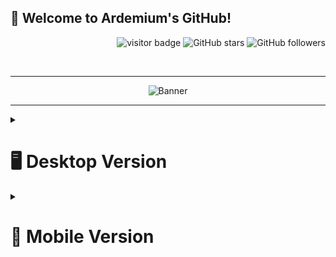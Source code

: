   ## 👋 Welcome to Ardemium's GitHub!

<p align="right">
  <img src="https://visitor-badge.laobi.icu/badge?page_id=ardemium.ardemium" alt="visitor badge"/>
  <img src="https://img.shields.io/github/stars/ardemium?affiliations=OWNER&style=social" alt="GitHub stars"/>
  <img src="https://img.shields.io/github/followers/ardemium?style=social" alt="GitHub followers"/>
</p>

<br>

---

<div align="center">

<img src="https://github.com/Ardemium/Ardemium/blob/main/resources/GitBanner.gif" alt="Banner"/>

</div>

---

 <details>
  <summary><h1>🖥️ Desktop Version</h1></summary>

  <pre>
     ___      .______       _______   _______ .___  ___.  __   __    __  .___  ___. 
    /   \     |   _  \     |       \ |   ____||   \/   | |  | |  |  |  | |   \/   | 
   /  ^  \    |  |_)  |    |  .--.  ||  |__   |  \  /  | |  | |  |  |  | |  \  /  | 
  /  /_\  \   |      /     |  |  |  ||   __|  |  |\/|  | |  | |  |  |  | |  |\/|  | 
 /  _____  \  |  |\  \----.|  '--'  ||  |____ |  |  |  | |  | |  `--'  | |  |  |  | 
/__/     \__\ | _| `._____||_______/ |_______||__|  |__| |__|  \______/  |__|  |__| 
</pre>

  ## 📜 Software Engineer | Problem Solver | Innovator
  
<table align="center">
  <tr>
    <td valign="top" width="50%">

Hello! I am Ardemium, a software engineer with a passion for problem-solving and continuous learning. I thrive on innovation and strive to contribute to the success of a dynamic and progressive organization. 

Feel free to connect with me:
- [Email](mailto:contact@ardemium.nl)

    </td>
    <td valign="top" width="50%">

<img src="https://github-readme-streak-stats.herokuapp.com/?user=ardemium&theme=tokyonight" alt="GitHub streak"/>

  </tr>
</table>

<br>

---

## 🎓 Education

<table align="center">
  <tr>
    
📚 **Bachelor's degree, Information & Communication Technology** 
The Hague University of Applied Sciences (August 2021 - July 2025)

 </tr>
</table>



<br>

---

## 🎯 Projects

<table align="center">
  <tr>
    <td valign="top" width="33%">

**Current Projects**

![Under Construction](https://img.shields.io/badge/Status-Under%20Construction-yellow)
[![Readme Card](https://github-readme-stats.vercel.app/api/pin/?username=ardemium&repo=DesignPatterns&theme=tokyonight)](https://github.com/ardemium/DesignPatterns)

</td>
    <td valign="top" width="33%">

**Past Projects**

[![Readme Card](https://github-readme-stats.vercel.app/api/pin/?username=ardemium&repo=ardemium&theme=tokyonight)](https://github.com/ardemium/ardemium)

</td>

</td>
    <td valign="top" width="33%">

**Future Projects**

- C# course
- SOLID course
- OOP course

</td>

  </tr>
</table>

<br>

---

## 🌱 What I'm learning right now

<table>
  <tr>
    <td>
      <ul>
        <li>Programming Languages: Java, C#, Python, and JavaScript</li>
        <li>Tools: Figma, MS Office, Docker, Github, GIT, and Power BI</li>
        <li>Testing: JUnit, xUnit, Moq, Specflow, and Cypress</li>
        <li>Databases: MySQL, MSSQL, SQLite</li>
        <li>Other: Cloudflare, NGINX, SQL</li>
        <li>Frameworks: JavaFX, .NET, React</li>
      </ul>
    </td>
    <td>
      <img src="https://github.com/Ardemium/Ardemium/blob/main/resources/GitBrain.gif" alt="Brain"/>
    </td>
  </tr>
</table>

<br>

---

## 🤝 Let's Collaborate & Learn Together
    
**I’m looking to collaborate on:** 
- Open-source projects related to machine learning and data science.
- Social impact projects leveraging technology.

**I’m looking for help with:** 
- Understanding the practical applications of machine learning algorithms in real-world scenarios.
- Getting started with contributing to open-source projects.

<br>

---

## 💻 My Technical Skills

<table align="center">
  <tr>
    <td align="center"><img src="https://img.shields.io/badge/Java-ED8B00?style=for-the-badge&logo=java&logoColor=white" /></td>
    <td align="center"><img src="https://img.shields.io/badge/C%23-239120?style=for-the-badge&logo=c-sharp&logoColor=white" /></td>
    <td align="center"><img src="https://img.shields.io/badge/Python-3776AB?style=for-the-badge&logo=python&logoColor=white" /></td>
    <td align="center"><img src="https://img.shields.io/badge/JavaScript-F7DF1E?style=for-the-badge&logo=javascript&logoColor=black" /></td>
    <td align="center"><img src="https://img.shields.io/badge/Figma-F24E1E?style=for-the-badge&logo=figma&logoColor=white" /></td>
    <td align="center"><img src="https://img.shields.io/badge/MS%20Office-D83B01?style=for-the-badge&logo=microsoft-office&logoColor=white" /></td>
  </tr>
  <tr>
    <td align="center"><img src="https://img.shields.io/badge/Docker-2496ED?style=for-the-badge&logo=docker&logoColor=white" /></td>
    <td align="center"><img src="https://img.shields.io/badge/GitHub-181717?style=for-the-badge&logo=github&logoColor=white" /></td>
    <td align="center"><img src="https://img.shields.io/badge/GIT-F05032?style=for-the-badge&logo=git&logoColor=white" /></td>
    <td align="center"><img src="https://img.shields.io/badge/Power%20BI-F2C811?style=for-the-badge&logo=power-bi&logoColor=black" /></td>
    <td align="center"><img src="https://img.shields.io/badge/MySQL-4479A1?style=for-the-badge&logo=mysql&logoColor=white" /></td>
    <td align="center"><img src="https://img.shields.io/badge/MSSQL-CC2927?style=for-the-badge&logo=microsoft-sql-server&logoColor=white" /></td>
  </tr>
  <tr>
    <td align="center"><img src="https://img.shields.io/badge/SQLite-003B57?style=for-the-badge&logo=sqlite&logoColor=white" /></td>
    <td align="center"><img src="https://img.shields.io/badge/Cloudflare-F38020?style=for-the-badge&logo=cloudflare&logoColor=white" /></td>
    <td align="center"><img src="https://img.shields.io/badge/NGINX-009639?style=for-the-badge&logo=nginx&logoColor=white" /></td>
    <td align="center"><img src="https://img.shields.io/badge/JavaFX-8A2BE2?style=for-the-badge&logo=java&logoColor=white" /></td>
    <td align="center"><img src="https://img.shields.io/badge/.NET-512BD4?style=for-the-badge&logo=.net&logoColor=white" /></td>
    <td align="center"><img src="https://img.shields.io/badge/React-61DAFB?style=for-the-badge&logo=react&logoColor=black" /></td>
  </tr>
</table>

<br>

---

## 🌍 Language Proficiency

<table align="center">
  <tr>
    <td valign="top" width="50%">

- Russian (Native)
- English (Professional Working Proficiency)
- Dutch (Native)

    </td>
    <td valign="top" width="50%">

<img src="https://github-readme-stats.vercel.app/api/top-langs/?username=ardemium&layout=compact&theme=tokyonight" alt="Top languages"/>

  </tr>
</table>

<br>

---

## 📜 Certifications

<table align="center">
  <tr>
    <td valign="top" width="50%">

- Introduction to Digital Accessibility
- Technical Support Fundamentals

    </td>
    <td valign="top" width="50%">

<img src="https://github-readme-stats.vercel.app/api?username=ardemium&show_icons=true&theme=radical" alt="GitHub stats"/>

  </tr>
</table>

<br>

---

## 💬 Let's Connect

- I would love to share my journey in software engineering.
- Ask me about my projects and the challenges I faced while working on them.

<br>

---

## ⚡ Fun fact

I'm a huge fan of logic puzzles and strategy board games!

</details>

<details>
  <summary><h1>📱 Mobile Version</h1></summary>

  <pre>
     ___       _______ 
    /   \     |       \ 
   /  ^  \    |  .--.  |
  /  /_\  \   |  |  |  |
 /  _____  \  |  '--'  |
/__/     \__\ |_______/
</pre>

  ## 📜 Ardemium: Software Engineer | Problem Solver | Innovator

### Introduction
Hello! I am Ardemium, a software engineer with a passion for problem-solving and continuous learning. I thrive on innovation and strive to contribute to the success of a dynamic and progressive organization. 

Feel free to connect with me:
- [Email](mailto:contact@ardemium.nl)

![GitHub streak](https://github-readme-streak-stats.herokuapp.com/?user=ardemium&theme=tokyonight)

---

## 🎓 Education

📚 **Bachelor's degree, Information & Communication Technology** 
The Hague University of Applied Sciences (August 2021 - July 2025)

---

## 🎯 Projects

**Current Projects**

![Under Construction](https://img.shields.io/badge/Status-Under%20Construction-yellow)

**Past Projects**

[![Readme Card](https://github-readme-stats.vercel.app/api/pin/?username=ardemium&repo=CI_CD_Template&theme=tokyonight)](https://github.com/ardemium/CI_CD_Template)

**Future Projects**

- Generic Webcrawler
- Template for authentication and authorization

---

## 🌱 What I'm learning right now

<table>
  <tr>
    <td>
      <ul>
        <li>Programming Languages: Java, C#, Python, and JavaScript</li>
        <li>Tools: Figma, MS Office, Docker, Github, GIT, and Power BI</li>
        <li>Testing: JUnit, xUnit, Moq, Specflow, and Cypress</li>
        <li>Databases: MySQL, MSSQL, SQLite</li>
        <li>Other: Cloudflare, NGINX, SQL</li>
        <li>Frameworks: JavaFX, .NET, React</li>
      </ul>
    </td>
  </tr>
    <tr>
    <td>
      <img src="https://github.com/Ardemium/Ardemium/blob/main/resources/GitBrain.gif" alt="Brain"/>
    </td>
  </tr>
</table>

---

## 🤝 Let's Collaborate & Learn Together

**I’m looking to collaborate on:** 
- Open-source projects related to machine learning and data science.
- Social impact projects leveraging technology.

**I’m looking for help with:** 
- Understanding the practical applications of machine learning algorithms in real-world scenarios.
- Getting started with contributing to open-source projects.

---

## 💻 My Technical Skills

<table align="center">
  <tr>
    <td align="center"><img src="https://img.shields.io/badge/Java-ED8B00?style=for-the-badge&logo=java&logoColor=white" /></td>
    <td align="center"><img src="https://img.shields.io/badge/C%23-239120?style=for-the-badge&logo=c-sharp&logoColor=white" /></td>
    <td align="center"><img src="https://img.shields.io/badge/Python-3776AB?style=for-the-badge&logo=python&logoColor=white" /></td>
  </tr>
  <tr>
    <td align="center"><img src="https://img.shields.io/badge/JavaScript-F7DF1E?style=for-the-badge&logo=javascript&logoColor=black" /></td>
    <td align="center"><img src="https://img.shields.io/badge/Figma-F24E1E?style=for-the-badge&logo=figma&logoColor=white" /></td>
    <td align="center"><img src="https://img.shields.io/badge/MS%20Office-D83B01?style=for-the-badge&logo=microsoft-office&logoColor=white" /></td>
  </tr>
  <tr>
    <td align="center"><img src="https://img.shields.io/badge/Docker-2496ED?style=for-the-badge&logo=docker&logoColor=white" /></td>
    <td align="center"><img src="https://img.shields.io/badge/GitHub-181717?style=for-the-badge&logo=github&logoColor=white" /></td>
    <td align="center"><img src="https://img.shields.io/badge/GIT-F05032?style=for-the-badge&logo=git&logoColor=white" /></td>
    
  </tr>
  <tr>
    <td align="center"><img src="https://img.shields.io/badge/Power%20BI-F2C811?style=for-the-badge&logo=power-bi&logoColor=black" /></td>
    <td align="center"><img src="https://img.shields.io/badge/MySQL-4479A1?style=for-the-badge&logo=mysql&logoColor=white" /></td>
    <td align="center"><img src="https://img.shields.io/badge/MSSQL-CC2927?style=for-the-badge&logo=microsoft-sql-server&logoColor=white" /></td>
  </tr>
  <tr>
    <td align="center"><img src="https://img.shields.io/badge/SQLite-003B57?style=for-the-badge&logo=sqlite&logoColor=white" /></td>
    <td align="center"><img src="https://img.shields.io/badge/Cloudflare-F38020?style=for-the-badge&logo=cloudflare&logoColor=white" /></td>
    <td align="center"><img src="https://img.shields.io/badge/NGINX-009639?style=for-the-badge&logo=nginx&logoColor=white" /></td>
  </tr>
  <tr>
    <td align="center"><img src="https://img.shields.io/badge/JavaFX-8A2BE2?style=for-the-badge&logo=java&logoColor=white" /></td>
    <td align="center"><img src="https://img.shields.io/badge/.NET-512BD4?style=for-the-badge&logo=.net&logoColor=white" /></td>
    <td align="center"><img src="https://img.shields.io/badge/React-61DAFB?style=for-the-badge&logo=react&logoColor=black" /></td>
  </tr>
</table>

---

## 🌍 Language Proficiency

- Russian (Native)
- English (Professional Working Proficiency)
- Dutch (Native)

![Top languages](https://github-readme-stats.vercel.app/api/top-langs/?username=ardemium&layout=compact&theme=tokyonight)

---

## 📜 Certifications

- Introduction to Digital Accessibility
- Technical Support Fundamentals

![GitHub stats](https://github-readme-stats.vercel.app/api?username=ardemium&show_icons=true&theme=radical)

---

## 💬 Let's Connect

- I would love to share my journey in software engineering.
- Ask me about my projects and the challenges I faced while working on them.

---

## ⚡ Fun fact

I'm a huge fan of logic puzzles and strategy board games!

</details>

